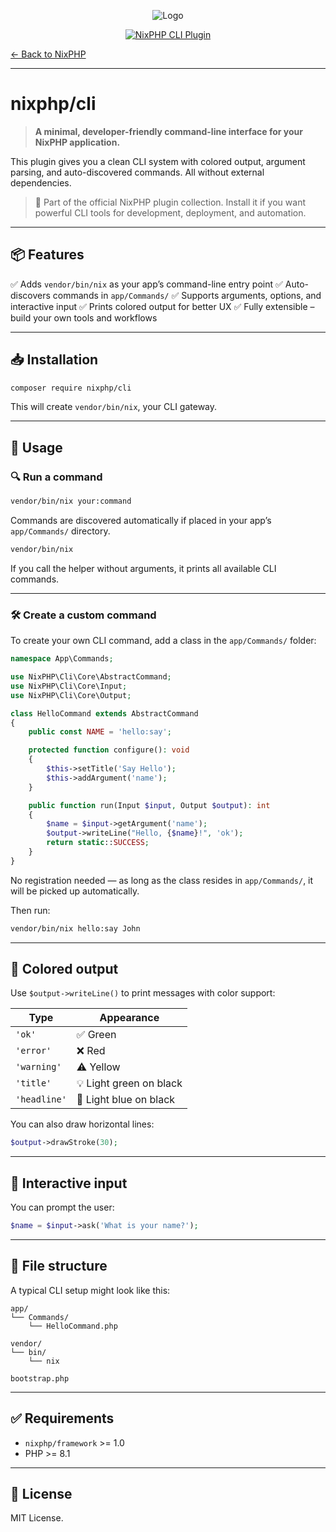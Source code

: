 <div style="text-align: center;" align="center">

![Logo](https://nixphp.github.io/docs/assets/nixphp-logo-small-square.png)

[![NixPHP CLI Plugin](https://github.com/nixphp/cli/actions/workflows/php.yml/badge.svg)](https://github.com/nixphp/cli/actions/workflows/php.yml)

</div>

[← Back to NixPHP](https://github.com/nixphp/framework)

---

# nixphp/cli

> **A minimal, developer-friendly command-line interface for your NixPHP application.**

This plugin gives you a clean CLI system with colored output, argument parsing, and auto-discovered commands. All without external dependencies.

> 🧩 Part of the official NixPHP plugin collection. Install it if you want powerful CLI tools for development, deployment, and automation.

---

## 📦 Features

✅ Adds `vendor/bin/nix` as your app’s command-line entry point
✅ Auto-discovers commands in `app/Commands/`
✅ Supports arguments, options, and interactive input
✅ Prints colored output for better UX
✅ Fully extensible – build your own tools and workflows

---

## 📥 Installation

```bash
composer require nixphp/cli
```

This will create `vendor/bin/nix`, your CLI gateway.

---

## 🚀 Usage

### 🔍 Run a command

```bash
vendor/bin/nix your:command
```

Commands are discovered automatically if placed in your app’s `app/Commands/` directory.

```bash
vendor/bin/nix
```

If you call the helper without arguments, it prints all available CLI commands.

---

### 🛠️ Create a custom command

To create your own CLI command, add a class in the `app/Commands/` folder:

```php
namespace App\Commands;

use NixPHP\Cli\Core\AbstractCommand;
use NixPHP\Cli\Core\Input;
use NixPHP\Cli\Core\Output;

class HelloCommand extends AbstractCommand
{
    public const NAME = 'hello:say';

    protected function configure(): void
    {
        $this->setTitle('Say Hello');
        $this->addArgument('name');
    }

    public function run(Input $input, Output $output): int
    {
        $name = $input->getArgument('name');
        $output->writeLine("Hello, {$name}!", 'ok');
        return static::SUCCESS;
    }
}
```

No registration needed — as long as the class resides in `app/Commands/`, it will be picked up automatically.

Then run:

```bash
vendor/bin/nix hello:say John
```

---

## 🎨 Colored output

Use `$output->writeLine()` to print messages with color support:

| Type         | Appearance              |
| ------------ | ----------------------- |
| `'ok'`       | ✅ Green                 |
| `'error'`    | ❌ Red                   |
| `'warning'`  | ⚠️ Yellow               |
| `'title'`    | 💡 Light green on black |
| `'headline'` | 📢 Light blue on black  |

You can also draw horizontal lines:

```php
$output->drawStroke(30);
```

---

## 🧪 Interactive input

You can prompt the user:

```php
$name = $input->ask('What is your name?');
```

---

## 📁 File structure

A typical CLI setup might look like this:

```text
app/
└── Commands/
    └── HelloCommand.php

vendor/
└── bin/
    └── nix

bootstrap.php
```

---

## ✅ Requirements

* `nixphp/framework` >= 1.0
* PHP >= 8.1

---

## 📄 License

MIT License.